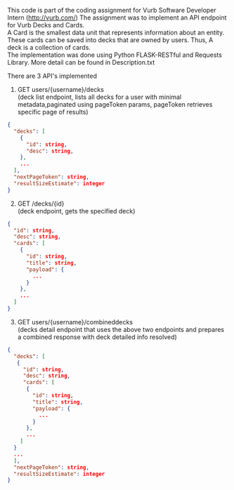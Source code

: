 This code is part of the coding assignment for Vurb Software Developer Intern (http://vurb.com/) The assignment was to implement an API endpoint for Vurb Decks and Cards.  
A Card is the smallest data unit that represents information about an entity. These cards can be saved into decks that are owned by users. Thus, A deck is a collection of cards.  
The implementation was done using Python FLASK-RESTful and Requests Library. More detail can be found in Description.txt  

There are 3 API's implemented  
1. GET users/{username}/decks  
(deck list endpoint, lists all decks for a user with minimal metadata,paginated using pageToken params, pageToken retrieves specific page of results)  
```json
{ 
  "decks": [ 
    { 
      "id": string, 
      "desc": string, 
    }, 
    ... 
  ], 
  "nextPageToken": string, 
  "resultSizeEstimate": integer 
} 
```
2. GET /decks/{id}  
(deck endpoint, gets the specified deck)  
```json
{ 
  "id": string, 
  "desc": string, 
  "cards": [ 
    { 
      "id": string, 
      "title": string, 
      "payload": { 
        ... 
      } 
    }, 
    ... 
  ] 
} 
```
3. GET users/{username}/combineddecks  
(decks detail endpoint that uses the above two endpoints and prepares a combined 
response with deck detailed info resolved)  
```json
{ 
  "decks": [ 
   { 
     "id": string, 
     "desc": string, 
     "cards": [ 
      { 
        "id": string, 
        "title": string, 
        "payload": { 
          ... 
        } 
      }, 
      ... 
    ] 
  } 
  ... 
  ], 
  "nextPageToken": string, 
  "resultSizeEstimate": integer 
}
```
